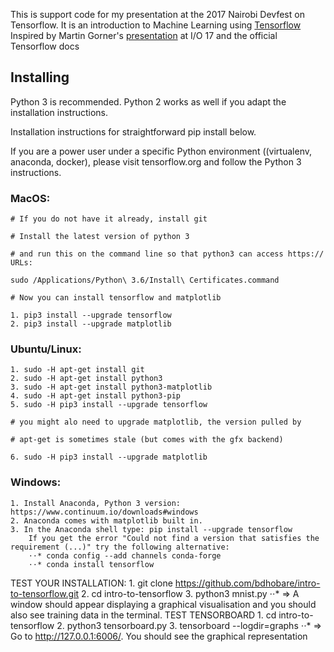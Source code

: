 This is support code for my presentation at the 2017 Nairobi Devfest on Tensorflow.
It is an introduction to Machine Learning using [Tensorflow](https://www.tensorflow.org)
Inspired by Martin Gorner's [presentation](https://codelabs.developers.google.com/codelabs/cloud-tensorflow-mnist/) at I/O 17 and the official Tensorflow docs

## Installing

Python 3 is recommended. Python 2 works as well if you adapt the installation instructions.

Installation instructions for straightforward pip install below.

If you are a power user under a specific Python environment ((virtualenv, anaconda,
docker), please visit tensorflow.org and follow the Python 3 instructions.

### MacOS:
	# If you do not have it already, install git

	# Install the latest version of python 3

	# and run this on the command line so that python3 can access https:// URLs:

	sudo /Applications/Python\ 3.6/Install\ Certificates.command

	# Now you can install tensorflow and matplotlib

	1. pip3 install --upgrade tensorflow
	2. pip3 install --upgrade matplotlib

### Ubuntu/Linux:
	1. sudo -H apt-get install git
	2. sudo -H apt-get install python3
	3. sudo -H apt-get install python3-matplotlib
	4. sudo -H apt-get install python3-pip
	5. sudo -H pip3 install --upgrade tensorflow

	# you might alo need to upgrade matplotlib, the version pulled by

	# apt-get is sometimes stale (but comes with the gfx backend)

	6. sudo -H pip3 install --upgrade matplotlib

### Windows:
	1. Install Anaconda, Python 3 version: https://www.continuum.io/downloads#windows
	2. Anaconda comes with matplotlib built in.
	3. In the Anaconda shell type: pip install --upgrade tensorflow
		If you get the error "Could not find a version that satisfies the requirement (...)" try the following alternative:
		⋅⋅* conda config --add channels conda-forge
		⋅⋅* conda install tensorflow

TEST YOUR INSTALLATION:
    1. git clone https://github.com/bdhobare/intro-to-tensorflow.git
    2. cd intro-to-tensorflow
    3. python3 mnist.py
    ⋅⋅* => A window should appear displaying a graphical visualisation and you should also see training data in the terminal.
TEST TENSORBOARD
    1. cd intro-to-tensorflow
    2. python3 tensorboard.py
    3. tensorboard --logdir=graphs
    ⋅⋅* => Go to http://127.0.0.1:6006/. You should see the graphical representation
